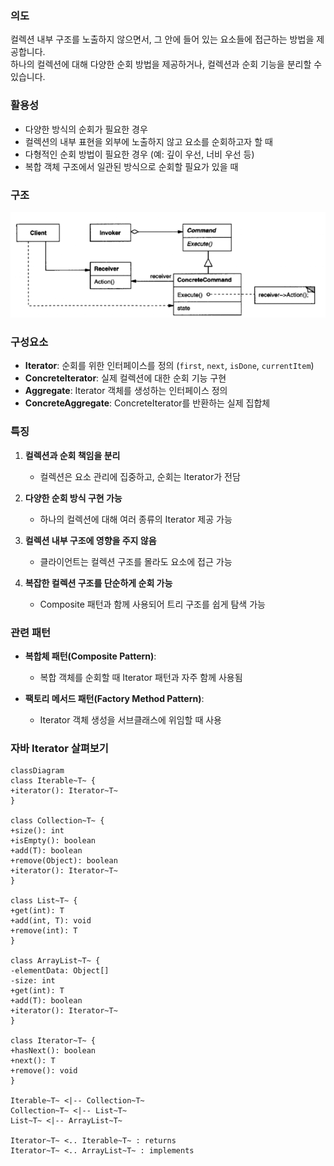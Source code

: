 ### 의도

컬렉션 내부 구조를 노출하지 않으면서, 그 안에 들어 있는 요소들에 접근하는 방법을 제공합니다.  
하나의 컬렉션에 대해 다양한 순회 방법을 제공하거나, 컬렉션과 순회 기능을 분리할 수 있습니다.

### 활용성

- 다양한 방식의 순회가 필요한 경우  
- 컬렉션의 내부 표현을 외부에 노출하지 않고 요소를 순회하고자 할 때  
- 다형적인 순회 방법이 필요한 경우 (예: 깊이 우선, 너비 우선 등)  
- 복합 객체 구조에서 일관된 방식으로 순회할 필요가 있을 때

### 구조

![iterator](iterator.png)

### 구성요소

- **Iterator**: 순회를 위한 인터페이스를 정의 (`first`, `next`, `isDone`, `currentItem`)
- **ConcreteIterator**: 실제 컬렉션에 대한 순회 기능 구현
- **Aggregate**: Iterator 객체를 생성하는 인터페이스 정의
- **ConcreteAggregate**: ConcreteIterator를 반환하는 실제 집합체

### 특징

1. **컬렉션과 순회 책임을 분리**  
   - 컬렉션은 요소 관리에 집중하고, 순회는 Iterator가 전담

2. **다양한 순회 방식 구현 가능**  
   - 하나의 컬렉션에 대해 여러 종류의 Iterator 제공 가능

3. **컬렉션 내부 구조에 영향을 주지 않음**  
   - 클라이언트는 컬렉션 구조를 몰라도 요소에 접근 가능

4. **복잡한 컬렉션 구조를 단순하게 순회 가능**  
   - Composite 패턴과 함께 사용되어 트리 구조를 쉽게 탐색 가능

### 관련 패턴

- **복합체 패턴(Composite Pattern)**:  
  - 복합 객체를 순회할 때 Iterator 패턴과 자주 함께 사용됨

- **팩토리 메서드 패턴(Factory Method Pattern)**:  
  - Iterator 객체 생성을 서브클래스에 위임할 때 사용

### 자바 Iterator 살펴보기

```mermaid
classDiagram
class Iterable~T~ {
+iterator(): Iterator~T~
}

class Collection~T~ {
+size(): int
+isEmpty(): boolean
+add(T): boolean
+remove(Object): boolean
+iterator(): Iterator~T~
}

class List~T~ {
+get(int): T
+add(int, T): void
+remove(int): T
}

class ArrayList~T~ {
-elementData: Object[]
-size: int
+get(int): T
+add(T): boolean
+iterator(): Iterator~T~
}

class Iterator~T~ {
+hasNext(): boolean
+next(): T
+remove(): void
}

Iterable~T~ <|-- Collection~T~
Collection~T~ <|-- List~T~
List~T~ <|-- ArrayList~T~

Iterator~T~ <.. Iterable~T~ : returns
Iterator~T~ <.. ArrayList~T~ : implements
```